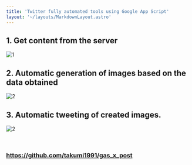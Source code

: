 ```yaml
---
title: 'Twitter fully automated tools using Google App Script'
layout: '~/layouts/MarkdownLayout.astro'
---
```


## 1. Get content from the server

![1](~/assets/images/twitter1.png)

## 2. Automatic generation of images based on the data obtained

![2](~/assets/images/twitter2.png)

## 3. Automatic tweeting of created images.

![2](~/assets/images/twitter3.png)

<br>

### https://github.com/takumi1991/gas_x_post

<br>
<br>
<br>
<br>
